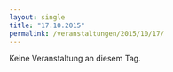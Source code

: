 ```yaml
---
layout: single
title: "17.10.2015"
permalink: /veranstaltungen/2015/10/17/
---
```


Keine Veranstaltung an diesem Tag.
